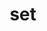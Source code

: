 ---
title: set
template: topic.jade
tags: [ object ]
description: set the value of property while respecting computed properties, unknown properties, property observers and chaining
arguments:
    keyName:
        required: true
        description: name of property to set value for
    value:
        required: true
        description: value to be set
---